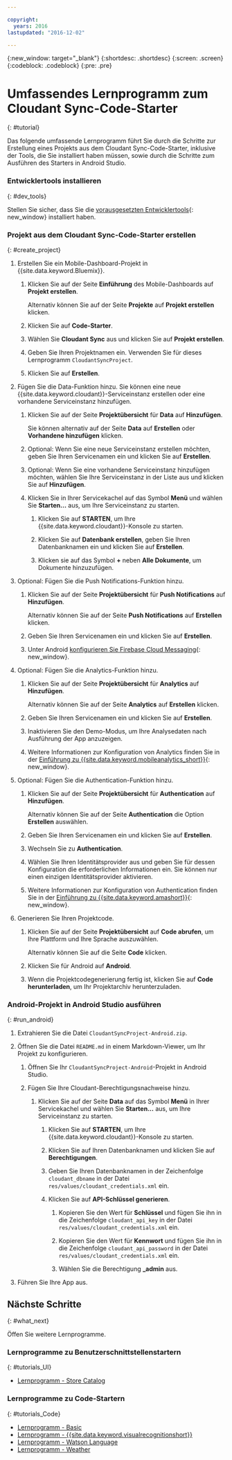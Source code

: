 ```yaml
---

copyright:
  years: 2016
lastupdated: "2016-12-02"

---
```

{:new_window: target="_blank"}
{:shortdesc: .shortdesc}
{:screen: .screen}
{:codeblock: .codeblock}
{:pre: .pre}

# Umfassendes Lernprogramm zum Cloudant Sync-Code-Starter
{: #tutorial}

Das folgende umfassende Lernprogramm führt Sie durch die Schritte zur Erstellung eines Projekts aus dem Cloudant Sync-Code-Starter, inklusive der Tools, die Sie installiert haben müssen, sowie durch die Schritte zum Ausführen des Starters in Android Studio.


### Entwicklertools installieren
{: #dev_tools}

Stellen Sie sicher, dass Sie die [vorausgesetzten Entwicklertools](get_code.html#prereq-dev-tools){: new_window} installiert haben.


### Projekt aus dem Cloudant Sync-Code-Starter erstellen
{: #create_project}

1. Erstellen Sie ein Mobile-Dashboard-Projekt in {{site.data.keyword.Bluemix}}.

   1. Klicken Sie auf der Seite **Einführung** des Mobile-Dashboards auf **Projekt erstellen**.

      Alternativ können Sie auf der Seite **Projekte** auf **Projekt erstellen** klicken.

   2. Klicken Sie auf **Code-Starter**.

   3. Wählen Sie **Cloudant Sync** aus und klicken Sie auf **Projekt erstellen**.

   4. Geben Sie Ihren Projektnamen ein. Verwenden Sie für dieses Lernprogramm `CloudantSyncProject`.
   
   5. Klicken Sie auf **Erstellen**.

2. Fügen Sie die Data-Funktion hinzu. Sie können eine neue {{site.data.keyword.cloudant}}-Serviceinstanz erstellen oder eine vorhandene Serviceinstanz hinzufügen.

   1. Klicken Sie auf der Seite **Projektübersicht** für **Data** auf **Hinzufügen**.

      Sie können alternativ auf der Seite **Data** auf **Erstellen** oder **Vorhandene hinzufügen** klicken.
      
   2. Optional: Wenn Sie eine neue Serviceinstanz erstellen möchten, geben Sie Ihren Servicenamen ein und klicken Sie auf **Erstellen**.

   3. Optional: Wenn Sie eine vorhandene Serviceinstanz hinzufügen möchten, wählen Sie Ihre Serviceinstanz in der Liste aus und klicken Sie auf **Hinzufügen**.

   4. Klicken Sie in Ihrer Servicekachel auf das Symbol **Menü** und wählen Sie **Starten...** aus, um Ihre Serviceinstanz zu starten.

      1. Klicken Sie auf **STARTEN**, um Ihre {{site.data.keyword.cloudant}}-Konsole zu starten.

      2. Klicken Sie auf **Datenbank erstellen**, geben Sie Ihren Datenbanknamen ein und klicken Sie auf **Erstellen**.

      3. Klicken sie auf das Symbol **+** neben **Alle Dokumente**, um Dokumente hinzuzufügen.

3. Optional: Fügen Sie die Push Notifications-Funktion hinzu.

   1. Klicken Sie auf der Seite **Projektübersicht** für **Push Notifications** auf **Hinzufügen**.

      Alternativ können Sie auf der Seite **Push Notifications** auf **Erstellen** klicken.

   2. Geben Sie Ihren Servicenamen ein und klicken Sie auf **Erstellen**.

   3. Unter Android [konfigurieren Sie Firebase Cloud Messaging](/docs/services/mobilepush/t_push_provider_android.html){: new_window}.
   
4. Optional: Fügen Sie die Analytics-Funktion hinzu.

   1. Klicken Sie auf der Seite **Projektübersicht** für **Analytics** auf **Hinzufügen**.

      Alternativ können Sie auf der Seite **Analytics** auf **Erstellen** klicken.

   2. Geben Sie Ihren Servicenamen ein und klicken Sie auf **Erstellen**.
   
   3. Inaktivieren Sie den Demo-Modus, um Ihre Analysedaten nach Ausführung der App anzuzeigen.
   
   4. Weitere Informationen zur Konfiguration von Analytics finden Sie in der [Einführung zu {{site.data.keyword.mobileanalytics_short}}](/docs/services/mobileanalytics/index.html){: new_window}.
  
5. Optional: Fügen Sie die Authentication-Funktion hinzu.

   1. Klicken Sie auf der Seite **Projektübersicht** für **Authentication** auf **Hinzufügen**.

      Alternativ können Sie auf der Seite **Authentication** die Option **Erstellen** auswählen.

   2. Geben Sie Ihren Servicenamen ein und klicken Sie auf **Erstellen**.
   
   3. Wechseln Sie zu **Authentication**.
   
   4. Wählen Sie Ihren Identitätsprovider aus und geben Sie für dessen Konfiguration die erforderlichen Informationen ein. Sie können nur einen einzigen Identitätsprovider aktivieren.

   5. Weitere Informationen zur Konfiguration von Authentication finden Sie in der [Einführung zu {{site.data.keyword.amashort}}](/docs/services/mobileaccess/index.html){: new_window}.

6. Generieren Sie Ihren Projektcode.

   1. Klicken Sie auf der Seite **Projektübersicht** auf **Code abrufen**, um Ihre Plattform und Ihre Sprache auszuwählen.
   
      Alternativ können Sie auf die Seite **Code** klicken.
      
   2. Klicken Sie für Android auf **Android**.
   
   3. Wenn die Projektcodegenerierung fertig ist, klicken Sie auf **Code herunterladen**, um Ihr Projektarchiv herunterzuladen.


### Android-Projekt in Android Studio ausführen
{: #run_android}

1. Extrahieren Sie die Datei `CloudantSyncProject-Android.zip`.

2. Öffnen Sie die Datei `README.md` in einem Markdown-Viewer, um Ihr Projekt zu konfigurieren.

   1. Öffnen Sie Ihr `CloudantSyncProject-Android`-Projekt in Android Studio.

   2. Fügen Sie Ihre Cloudant-Berechtigungsnachweise hinzu.

      1. Klicken Sie auf der Seite **Data** auf das Symbol **Menü** in Ihrer Servicekachel und wählen Sie **Starten...** aus, um Ihre Serviceinstanz zu starten.

         1. Klicken Sie auf **STARTEN**, um Ihre {{site.data.keyword.cloudant}}-Konsole zu starten.

         2. Klicken Sie auf Ihren Datenbanknamen und klicken Sie auf **Berechtigungen**.

         3. Geben Sie Ihren Datenbanknamen in der Zeichenfolge `cloudant_dbname` in der Datei `res/values/cloudant_credentials.xml` ein.

         4. Klicken Sie auf **API-Schlüssel generieren**.

             1. Kopieren Sie den Wert für **Schlüssel** und fügen Sie ihn in die Zeichenfolge `cloudant_api_key` in der Datei `res/values/cloudant_credentials.xml` ein.

             2. Kopieren Sie den Wert für **Kennwort** und fügen Sie ihn in die Zeichenfolge `cloudant_api_password` in der Datei `res/values/cloudant_credentials.xml` ein.

             3. Wählen Sie die Berechtigung **_admin** aus.
      
3. Führen Sie Ihre App aus.


## Nächste Schritte
{: #what_next}

Öffen Sie weitere Lernprogramme.


### Lernprogramme zu Benutzerschnittstellenstartern
{: #tutorials_UI}

* [Lernprogramm - Store Catalog](tutorial_store_catalog.html)


### Lernprogramme zu Code-Startern
{: #tutorials_Code}

* [Lernprogramm - Basic](tutorial.html)
* [Lernprogramm - {{site.data.keyword.visualrecognitionshort}}](tutorial_visual_recognition.html)
* [Lernprogramm - Watson Language](tutorial_watson_language.html)
* [Lernprogramm - Weather](tutorial_weather.html)
